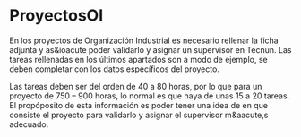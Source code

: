 # ProyectosOI

En los proyectos de Organizaci&oacute;n Industrial es necesario rellenar la ficha adjunta y as&ioacute poder validarlo y asignar un supervisor en Tecnun.
Las tareas rellenadas en los &uacute;ltimos apartados son a modo de ejemplo, se deben completar con los datos espec&iacute;ficos del proyecto.
 
Las tareas deben ser del orden de 40 a 80 horas, por lo que para un proyecto de 750 – 900 horas, lo normal es que haya de unas 15 a 20 tareas. El prop&oacute;posito de esta informaci&oacute;n es poder tener una idea de en que consiste el proyecto para validarlo y asignar el supervisor m&aacute,s adecuado.
 
